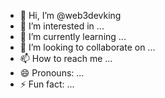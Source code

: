 - 👋 Hi, I’m @web3devking
- 👀 I’m interested in ...
- 🌱 I’m currently learning ...
- 💞️ I’m looking to collaborate on ...
- 📫 How to reach me ...
- 😄 Pronouns: ...
- ⚡ Fun fact: ...

<!---
web3devking/web3devking is a ✨ special ✨ repository because its `README.md` (this file) appears on your GitHub profile.
You can click the Preview link to take a look at your changes.
--->
